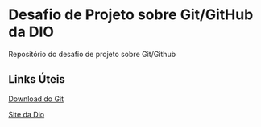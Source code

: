 #  Desafio de Projeto sobre Git/GitHub da DIO
Repositório do desafio de projeto sobre Git/Github

## Links Úteis

[Download do Git](https://git-scm.com/downloads)

[Site da Dio](https://www.dio.me/)
